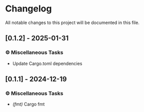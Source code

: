 # Changelog

All notable changes to this project will be documented in this file.

## [0.1.2] - 2025-01-31

### ⚙️ Miscellaneous Tasks

- Update Cargo.toml dependencies

<!-- generated by git-cliff -->
## [0.1.1] - 2024-12-19

### ⚙️ Miscellaneous Tasks

- *(fmt)* Cargo fmt

<!-- generated by git-cliff -->
